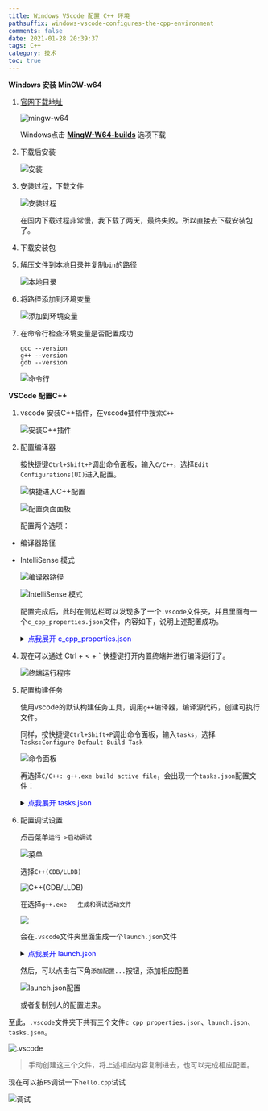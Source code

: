 ```yaml
---
title: Windows VScode 配置 C++ 环境
pathsuffix: windows-vscode-configures-the-cpp-environment
comments: false
date: 2021-01-28 20:39:37
tags: C++
category: 技术
toc: true
---
```

**Windows 安装 MinGW-w64**

1. [官网下载地址](http://mingw-w64.org/doku.php/download)

   ![mingw-w64](img0.png)

   Windows点击 **[MingW-W64-builds](http://mingw-w64.org/doku.php/download/mingw-builds)** 选项下载

2. 下载后安装

   ![安装](img4.png)

3. 安装过程，下载文件

   ![安装过程](img5.png)

   在国内下载过程非常慢，我下载了两天，最终失败。所以直接去下载安装包了。

4. 下载安装包

5. 解压文件到本地目录并复制`bin`的路径

   ![本地目录](img2.png)

6. 将路径添加到环境变量

   ![添加到环境变量](img1.png)

7. 在命令行检查环境变量是否配置成功

   ```
   gcc --version
   g++ --version
   gdb --version
   ```

   ![命令行](img3.png)

**VSCode 配置C++**

1. vscode 安装C++插件，在vscode插件中搜索`C++`

   ![安装C++插件](img6.png)

2. 配置编译器

   按快捷键`Ctrl+Shift+P`调出命令面板，输入`C/C++`，选择`Edit Configurations(UI)`进入配置。

   ![快捷进入C++配置](img7.png)

    ![配置页面面板](img8.png)

    配置两个选项：

- 编译器路径

- IntelliSense 模式

  ![编译器路径](img9.png)

    ![IntelliSense 模式](img10.png)

    配置完成后，此时在侧边栏可以发现多了一个`.vscode`文件夹，并且里面有一个`c_cpp_properties.json`文件，内容如下，说明上述配置成功。

    <details>
    <summary><font color='blue'>点我展开 c_cpp_properties.json</font></summary>

    ```json
    {
        "configurations": [
            {
                "name": "Win32",
                "includePath": [
                    "${workspaceFolder}/**"
                ],
                "defines": [
                    "_DEBUG",
                    "UNICODE",
                    "_UNICODE"
                ],
                "compilerPath": "D:/Program Files (x86)/mingw-w64/mingw64-x86_64-8.1.0-release-posix-seh-rt_v6-rev0/mingw64/bin/g++.exe",
                "cStandard": "gnu17",
                "cppStandard": "gnu++14",
                "intelliSenseMode": "gcc-x64"
            }
        ],
        "version": 4
    }
    ```

    </details>

4. 现在可以通过 Ctrl + < + ` 快捷键打开内置终端并进行编译运行了。

    ![终端运行程序](img11.png)

5. 配置构建任务

   使用vscode的默认构建任务工具，调用`g++`编译器，编译源代码，创建可执行文件。

   同样，按快捷键`Ctrl+Shift+P`调出命令面板，输入`tasks`，选择`Tasks:Configure Default Build Task`

   ![命令面板](img12.png)

   再选择`C/C++: g++.exe build active file`，会出现一个`tasks.json`配置文件：

    <details>
    <summary><font color='blue'>点我展开 tasks.json</font></summary>

    ```json
    {
        "version": "2.0.0",
        "tasks": [
            {
                "type": "cppbuild",
                "label": "C/C++: g++.exe build active file",
                "command": "D:/Program Files (x86)/mingw-w64/mingw64-x86_64-8.1.0-release-posix-seh-rt_v6-rev0/mingw64/bin/g++.exe",
                "args": [
                    "-g",
                    "${file}",
                    "-o",
                    "${fileDirname}\\${fileBasenameNoExtension}.exe"
                ],
                "options": {
                    "cwd": "D:/Program Files (x86)/mingw-w64/mingw64-x86_64-8.1.0-release-posix-seh-rt_v6-rev0/mingw64/bin"
                },
                "problemMatcher": [
                    "$gcc"
                ],
                "group": {
                    "kind": "build",
                    "isDefault": true
                },
                "detail": "compiler: \"D:/Program Files (x86)/mingw-w64/mingw64-x86_64-8.1.0-release-posix-seh-rt_v6-rev0/mingw64/bin/g++.exe\""
            }
        ]
    }
    ```

    </details>

6. 配置调试设置

   点击菜单`运行->启动调试`

   ![菜单](img13.png)

   选择`C++(GDB/LLDB)`

   ![C++(GDB/LLDB)](img14.png)

   在选择`g++.exe - 生成和调试活动文件`

   ![](img15.png)

   会在`.vscode`文件夹里面生成一个`launch.json`文件

    <details>
    <summary><font color='blue'>点我展开 launch.json</font></summary>

    ```json
    {
        // 使用 IntelliSense 了解相关属性。 
        // 悬停以查看现有属性的描述。
        // 欲了解更多信息，请访问: https://go.microsoft.com/fwlink/?linkid=830387
        "version": "0.2.0",
        "configurations": [
            {
                "name": "g++.exe - 生成和调试活动文件",
                "type": "cppdbg",
                "request": "launch",
                "program": "${fileDirname}\\${fileBasenameNoExtension}.exe",
                "args": [],
                "stopAtEntry": false,
                "cwd": "D:/Program Files (x86)/mingw-w64/mingw64-x86_64-8.1.0-release-posix-seh-rt_v6-rev0/mingw64/bin",
                "environment": [],
                "externalConsole": false,
                "MIMode": "gdb",
                "miDebuggerPath": "D:\\Program Files (x86)\\mingw-w64\\mingw64-x86_64-8.1.0-release-posix-seh-rt_v6-rev0\\mingw64\\bin\\gdb.exe",
                "setupCommands": [
                    {
                        "description": "为 gdb 启用整齐打印",
                        "text": "-enable-pretty-printing",
                        "ignoreFailures": true
                    }
                ],
                "preLaunchTask": "C/C++: g++.exe build active file"
            }
        ]
    }
    ```

    </details>

    然后，可以点击右下角`添加配置...`按钮，添加相应配置

    ![launch.json配置](img17.png)

    或者复制别人的配置进来。



至此，`.vscode`文件夹下共有三个文件`c_cpp_properties.json`、`launch.json`、`tasks.json`。

![.vscode](img16.png)

> 手动创建这三个文件，将上述相应内容复制进去，也可以完成相应配置。



现在可以按`F5`调试一下`hello.cpp`试试

![调试](img18.png)


